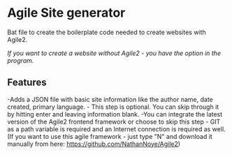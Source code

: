 # Agile Site generator
Bat file to create the boilerplate code needed to create websites with Agile2.

*If you want to create a website without Agile2 - you have the option in the program.*

Features
----------------
-Adds a JSON file with basic site information like the author name, date created, primary language. - This step is optional. You can skip through it by hitting enter and leaving information blank.
-You can integrate the latest version of the Agile2 frontend framework or choose to skip this step - GIT as a path variable is required and an Internet connection is required as well. (If you want to use this agile framework - just type "N" and download it manually from here: https://github.com/NathanNoye/Agile2)
